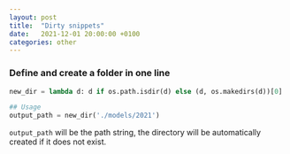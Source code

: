 ```yaml
---
layout: post
title:  "Dirty snippets"
date:   2021-12-01 20:00:00 +0100
categories: other
---
```




### Define and create a folder in one line
```python
new_dir = lambda d: d if os.path.isdir(d) else (d, os.makedirs(d))[0]

## Usage
output_path = new_dir('./models/2021')
```
`output_path` will be the path string, the directory will be automatically created if it does not exist.

